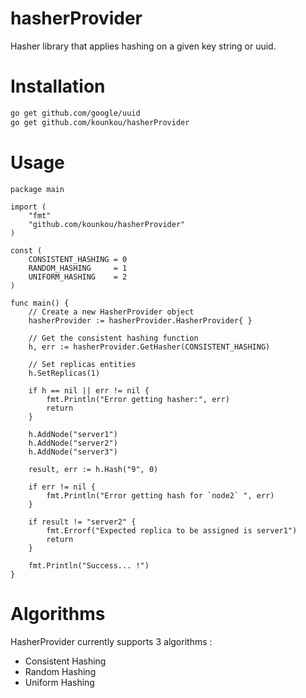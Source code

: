 # hasherProvider

Hasher library that applies hashing on a given key string or uuid.

# Installation

```bash
go get github.com/google/uuid
go get github.com/kounkou/hasherProvider
```

# Usage

```golang
package main

import (
    "fmt"
	"github.com/kounkou/hasherProvider"
)

const (
	CONSISTENT_HASHING = 0
	RANDOM_HASHING     = 1
	UNIFORM_HASHING    = 2
)

func main() {
	// Create a new HasherProvider object
	hasherProvider := hasherProvider.HasherProvider{ }

	// Get the consistent hashing function
	h, err := hasherProvider.GetHasher(CONSISTENT_HASHING)

    // Set replicas entities
	h.SetReplicas(1)

	if h == nil || err != nil {
		fmt.Println("Error getting hasher:", err)
		return
	}

    h.AddNode("server1")
    h.AddNode("server2")
    h.AddNode("server3")

    result, err := h.Hash("9", 0)

    if err != nil {
        fmt.Println("Error getting hash for `node2` ", err)
    }

    if result != "server2" {
        fmt.Errorf("Expected replica to be assigned is server1")
        return
    }

    fmt.Println("Success... !")
}
```

# Algorithms

HasherProvider currently supports 3 algorithms : 

- Consistent Hashing
- Random Hashing
- Uniform Hashing

